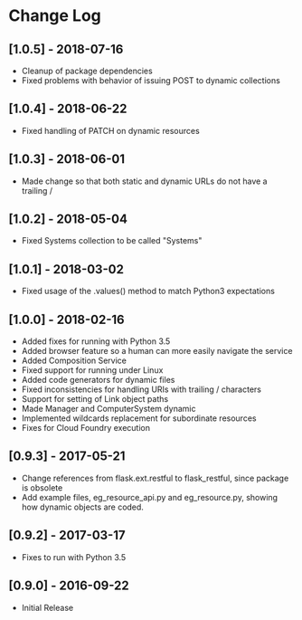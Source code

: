 # Change Log

## [1.0.5] - 2018-07-16
- Cleanup of package dependencies
- Fixed problems with behavior of issuing POST to dynamic collections

## [1.0.4] - 2018-06-22
- Fixed handling of PATCH on dynamic resources

## [1.0.3] - 2018-06-01
- Made change so that both static and dynamic URLs do not have a trailing /

## [1.0.2] - 2018-05-04
- Fixed Systems collection to be called "Systems"

## [1.0.1] - 2018-03-02
- Fixed usage of the .values() method to match Python3 expectations

## [1.0.0] - 2018-02-16
- Added fixes for running with Python 3.5
- Added browser feature so a human can more easily navigate the service
- Added Composition Service
- Fixed support for running under Linux
- Added code generators for dynamic files
- Fixed inconsistencies for handling URIs with trailing / characters
- Support for setting of Link object paths
- Made Manager and ComputerSystem dynamic
- Implemented wildcards replacement for subordinate resources
- Fixes for Cloud Foundry execution

## [0.9.3] - 2017-05-21
- Change references from flask.ext.restful to flask_restful, since package is obsolete
- Add example files, eg_resource_api.py and eg_resource.py, showing how dynamic objects are coded.

## [0.9.2] - 2017-03-17
- Fixes to run with Python 3.5

## [0.9.0] - 2016-09-22
- Initial Release
